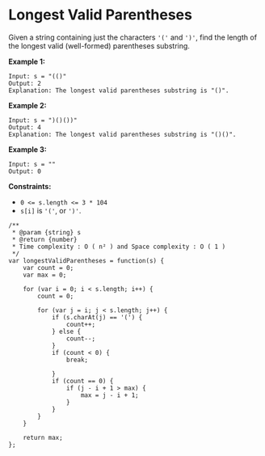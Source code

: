 #  Longest Valid Parentheses

Given a string containing just the characters `'('` and `')'`, find the length of the longest valid (well-formed) parentheses substring.

 

**Example 1:**
```
Input: s = "(()"
Output: 2
Explanation: The longest valid parentheses substring is "()".
```

**Example 2:**
```
Input: s = ")()())"
Output: 4
Explanation: The longest valid parentheses substring is "()()".
```

**Example 3:**
```
Input: s = ""
Output: 0
``` 

**Constraints:**

- `0 <= s.length <= 3 * 104`
- `s[i]` is `'('`, or `')'`.


```
/**
 * @param {string} s
 * @return {number}
 * Time complexity : O ( n² ) and Space complexity : O ( 1 )
 */
var longestValidParentheses = function(s) {
    var count = 0;
    var max = 0;
    
    for (var i = 0; i < s.length; i++) {
        count = 0;
        
        for (var j = i; j < s.length; j++) {
            if (s.charAt(j) == '(') {
                count++;
            } else {
                count--;
            }
            if (count < 0) {
                break;

            }
            if (count == 0) {
                if (j - i + 1 > max) {
                    max = j - i + 1;
                }
            }
        }
    }
    
    return max;
};
```